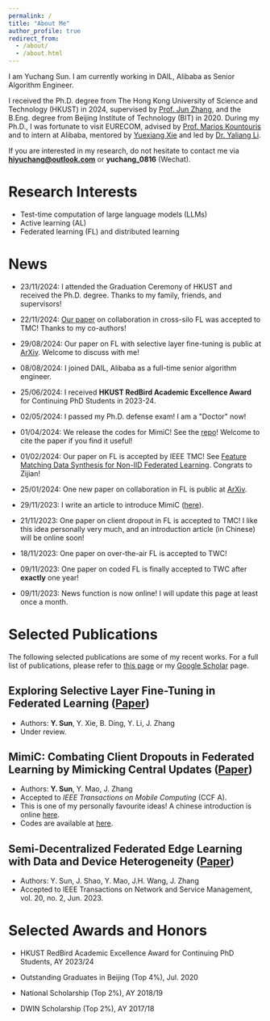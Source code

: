 ```yaml
---
permalink: /
title: "About Me"
author_profile: true
redirect_from: 
  - /about/
  - /about.html
---
```


I am Yuchang Sun. I am currently working in DAIL, Alibaba as Senior Algorithm Engineer.

I received the Ph.D. degree from The Hong Kong University of Science and Technology (HKUST) in 2024, supervised by [Prof. Jun Zhang](https://eejzhang.people.ust.hk/), and the B.Eng. degree from Beijing Institute of Technology (BIT) in 2020. 
During my Ph.D., I was fortunate to visit EURECOM, advised by [Prof. Marios Kountouris](https://scholar.google.co.in/citations?user=QG9iXtUAAAAJ&hl=en) and to intern at Alibaba, mentored by [Yuexiang Xie](https://xieyxclack.github.io/) and led by [Dr. Yaliang Li](https://scholar.google.com/citations?user=CCPBcdYAAAAJ&hl=zh-CN).

If you are interested in my research, do not hesitate to contact me via **hiyuchang@outlook.com** or **yuchang_0816** (Wechat).

Research Interests
======

- Test-time computation of large language models (LLMs)
- Active learning (AL)
- Federated learning (FL) and distributed learning

News
======

- 23/11/2024: I attended the Graduation Ceremony of HKUST and received the Ph.D. degree. Thanks to my family, friends, and supervisors! 

- 22/11/2024: [Our paper](https://arxiv.org/abs/2401.13236) on collaboration in cross-silo FL was accepted to TMC! Thanks to my co-authors!

- 29/08/2024: Our paper on FL with selective layer fine-tuning is public at [ArXiv](https://arxiv.org/abs/2408.15600). Welcome to discuss with me!

- 08/08/2024: I joined DAIL, Alibaba as a full-time senior algorithm engineer.

- 25/06/2024: I received **HKUST RedBird Academic Excellence Award** for Continuing PhD Students in 2023-24.

- 02/05/2024: I passed my Ph.D. defense exam! I am a "Doctor" now! 

- 01/04/2024: We release the codes for MimiC! See the [repo](https://github.com/hiyuchang/mimic_codes/)! Welcome to cite the paper if you find it useful!

- 01/02/2024: Our paper on FL is accepted by IEEE TMC! See [Feature Matching Data Synthesis for Non-IID Federated Learning](https://arxiv.org/pdf/2308.04761). Congrats to Zijian!

- 25/01/2024: One new paper on collaboration in FL is public at [ArXiv](https://arxiv.org/abs/2401.13236).

- 29/11/2023: I write an article to introduce MimiC ([here](https://mp.weixin.qq.com/s/7M-OLONznfRvQf-FPIKuIw)).

- 21/11/2023: One paper on client dropout in FL is accepted to TMC! I like this idea personally very much, and an introduction article (in Chinese) will be online soon!

- 18/11/2023: One paper on over-the-air FL is accepted to TWC!

- 09/11/2023: One paper on coded FL is finally accepted to TWC after **exactly** one year!
  
- 09/11/2023: News function is now online! I will update this page at least once a month.

Selected Publications
======
The following selected publications are some of my recent works. For a full list of publications, please refer to [this page](https://hiyuchang.github.io/publications) or my [Google Scholar](https://scholar.google.com.hk/citations?user=1WffgvYAAAAJ&oi=ao) page.

Exploring Selective Layer Fine-Tuning in Federated Learning ([Paper](https://arxiv.org/abs/2408.15600))
------

- Authors: **Y. Sun**, Y. Xie, B. Ding, Y. Li, J. Zhang
- Under review.


MimiC: Combating Client Dropouts in Federated Learning by Mimicking Central Updates ([Paper](https://arxiv.org/abs/2306.12212))
------

  - Authors: **Y. Sun**, Y. Mao, J. Zhang
  - Accepted to *IEEE Transactions on Mobile Computing* (CCF A).
  - This is one of my personally favourite ideas! A chinese introduction is online [here](https://mp.weixin.qq.com/s/7M-OLONznfRvQf-FPIKuIw).
  - Codes are available at [here](https://github.com/hiyuchang/mimic_codes/).

Semi-Decentralized Federated Edge Learning with Data and Device Heterogeneity ([Paper](https://arxiv.org/abs/2112.10313))
------
  
  - Authors: Y. Sun, J. Shao, Y. Mao, J.H. Wang, J. Zhang
  - Accepted to IEEE Transactions on Network and Service Management, vol. 20, no. 2, Jun. 2023.

Selected Awards and Honors
======

- HKUST RedBird Academic Excellence Award for Continuing PhD Students, AY 2023/24

- Outstanding Graduates in Beijing (Top 4%), Jul. 2020

- National Scholarship (Top 2%), AY 2018/19

- DWIN Scholarship (Top 2%), AY 2017/18
